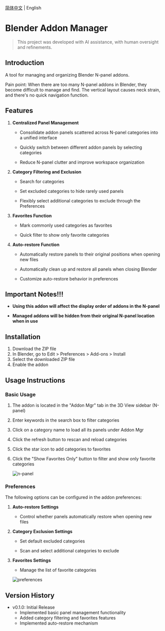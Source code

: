 [简体中文](../README.md) | English
# Blender Addon Manager
> This project was developed with AI assistance, with human oversight and refinements.

## Introduction
A tool for managing and organizing Blender N-panel addons.

Pain point: When there are too many N-panel addons in Blender, they become difficult to manage and find. The vertical layout causes neck strain, and there's no quick navigation function.

## Features

1. **Centralized Panel Management**
   - Consolidate addon panels scattered across N-panel categories into a unified interface

   - Quickly switch between different addon panels by selecting categories

   - Reduce N-panel clutter and improve workspace organization

2. **Category Filtering and Exclusion**
   - Search for categories

   - Set excluded categories to hide rarely used panels

   - Flexibly select additional categories to exclude through the Preferences

3. **Favorites Function**
   - Mark commonly used categories as favorites

   - Quick filter to show only favorite categories


4. **Auto-restore Function**
   - Automatically restore panels to their original positions when opening new files

   - Automatically clean up and restore all panels when closing Blender

   - Customize auto-restore behavior in preferences

## Important Notes!!!

- **Using this addon will affect the display order of addons in the N-panel**

- **Managed addons will be hidden from their original N-panel location when in use**

## Installation

1. Download the ZIP file
2. In Blender, go to Edit > Preferences > Add-ons > Install
3. Select the downloaded ZIP file
4. Enable the addon

## Usage Instructions

### Basic Usage

1. The addon is located in the "Addon Mgr" tab in the 3D View sidebar (N-panel)

2. Enter keywords in the search box to filter categories

3. Click on a category name to load all its panels under Addon Mgr

4. Click the refresh button to rescan and reload categories

5. Click the star icon to add categories to favorites

6. Click the "Show Favorites Only" button to filter and show only favorite categories

    ![n-panel](https://github.com/user-attachments/assets/9a275dbe-5d4d-490d-a17a-3d9af6334aaf)

### Preferences

The following options can be configured in the addon preferences:

1. **Auto-restore Settings**
   - Control whether panels automatically restore when opening new files

2. **Category Exclusion Settings**
   - Set default excluded categories

   - Scan and select additional categories to exclude

3. **Favorites Settings**
   - Manage the list of favorite categories

    ![preferences](https://github.com/user-attachments/assets/07907e3a-5ee9-4dd1-87b9-6004bdabdc04)

## Version History

- v0.1.0: Initial Release
  - Implemented basic panel management functionality
  - Added category filtering and favorites features
  - Implemented auto-restore mechanism
